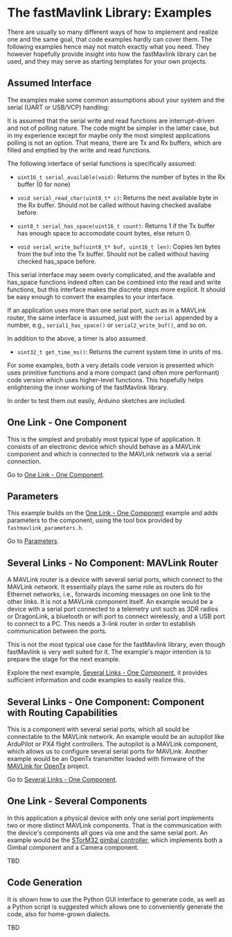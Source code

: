
# The fastMavlink Library: Examples #

There are usually so many different ways of how to implement and realize one and the same goal, that code examples hardly can cover them. The following examples hence may not match exactly what you need. They however hopefully provide insight into how the fastMavlink library can be used, and they may serve as starting templates for your own projects.

## Assumed Interface ##

The examples make some common assumptions about your system and the serial (UART or USB/VCP) handling:
 
It is assumed that the serial write and read functions are interrupt-driven and not of polling nature. The code might be simpler in the latter case, but in my experience except for maybe only the most simplest applications polling is not an option. That means, there are Tx and Rx buffers, which are filled and emptied by the write and read functions.

The following interface of serial functions is specifically assumed:

- `uint16_t serial_available(void)`: Returns the number of bytes in the Rx buffer (0 for none)

- `void serial_read_char(uint8_t* c)`: Returns the next available byte in the Rx buffer. Should not be called without having checked availabe before.

- `uint8_t serial_has_space(uint16_t count)`: Returns 1 if the Tx buffer has enough space to accomodate count bytes, else return 0.

- `void serial_write_buf(uint8_t* buf, uint16_t len)`: Copies len bytes from the buf into the Tx buffer. Should not be called without having checked has_space before.

This serial interface may seem overly complicated, and the available and has_space functions indeed often can be combined into the read and write functions, but this interface makes the discrete steps more explicit. It should be easy enough to convert the examples to your interface.

If an application uses more than one serial port, such as in a MAVLink router, the same interface is assumed, just with the `serial` appended by a number, e.g., `serial1_has_space()` or `serial2_write_buf()`, and so on.

In addition to the above, a timer is also assumed:

- `uint32_t get_time_ms()`: Returns the current system time in units of ms.


For some examples, both a very details code version is presented which uses primitive functions and a more compact (and often more performant) code version which uses higher-level functions. This hopefully helps enlightening the inner working of the fastMavlink library.

In order to test them out easily, Arduino sketches are included.

## One Link - One Component ##

This is the simplest and probably most typical type of application. It consists of an electronic device which should behave as a MAVLink component and which is connected to the MAVLink network via a serial connection.

Go to [One Link - One Component](one-link-one-component/).


## Parameters ##

This example builds on the [One Link - One Component](/examples/one-link-one-component) example and adds parameters to the component, using the tool box provided by `fastmavlink_parameters.h`. 

Go to [Parameters](parameters/).


## Several Links - No Component: MAVLink Router ##

A MAVLink router is a device with several serial ports, which connect to the MAVLink network. It essentially plays the same role as routers do for Ethernet networks, i.e., forwards incoming messages on one link to the other links. It is not a MAVLink component itself. An example would be a device with a serial port connected to a telemetry unit such as 3DR radios or DragonLink, a bluetooth or wifi port to connect wirelessly, and a USB port to connect to a PC. This needs a 3-link router in order to establish communication between the ports. 

This is not the most typical use case for the fastMavlink library, even though fastMavlink is very well suited for it. The example's major intention is to prepare the stage for the next example.

Explore the next example, [Several Links - One Component](#several-links---one-component-component-with-routing-capabilities), it provides sufficient information and code examples to easily realize this.

## Several Links - One Component: Component with Routing Capabilities ##

This is a component with several serial ports, which all sould be connectable to the MAVLink network. An example would be an autopilot like ArduPilot or PX4 flight controllers. The autopilot is a MAVLink component, which allows us to configure several serial ports for MAVLink. Another example would be an OpenTx transmitter loaded with firmware of the [MAVLink for OpenTx](http://www.olliw.eu/2020/olliwtelem/) project.

Go to [Several Links - One Component](several-links-one-component/).


## One Link - Several Components ##

In this application a physical device with only one serial port implements two or more distinct MAVLink components. That is the communication with the device's components all goes via one and the same serial port. An example would be the [STorM32 gimbal controller](http://www.olliw.eu/storm32bgc-wiki/MAVLink_Communication), which implements both a Gimbal component and a Camera component.

TBD

## Code Generation ##

It is shown how to use the Python GUI interface to generate code, as well as a Python script is suggested which allows one to conveniently generate the code, also for home-grown dialects.

TBD